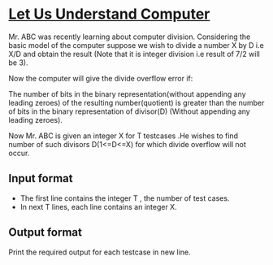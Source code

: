 # [Let Us Understand Computer][link]

Mr. ABC was recently learning about computer division. Considering the basic model of the computer suppose we wish to divide a number X by D i.e X/D and obtain the result (Note that it is integer division i.e result of 7/2 will be 3).

Now the computer will give the divide overflow error if:

The number of bits in the binary representation(without appending any leading zeroes) of the resulting number(quotient) is greater than the number of bits in the binary representation of divisor(D) (Without appending any leading zeroes).

Now Mr. ABC is given an integer X for T testcases .He wishes to find number of such divisors D(1<=D<=X) for which divide overflow will not occur.

## Input format

- The first line contains the integer T , the number of test cases.
- In next T lines, each line contains an integer X.

## Output format

Print the required output for each testcase in new line.

[link]: https://www.hackerearth.com/practice/basic-programming/operators/basics-of-operators/practice-problems/algorithm/let-us-understand-computer-78476e7a/
